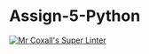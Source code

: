 # Assign-5-Python
[![Mr Coxall's Super Linter](https://github.com/ICS3U-C-Programming-HiabGm/Assign-5-Python/workflows/Mr%20Coxall's%20Super%20Linter/badge.svg)](https://github.com/ICS3U-C-Programming-HiabGm/Assign-5-Python/actions/)
